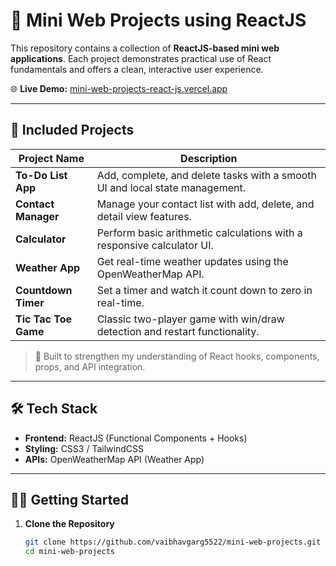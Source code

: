 # 🚀 Mini Web Projects using ReactJS

This repository contains a collection of **ReactJS-based mini web applications**. Each project demonstrates practical use of React fundamentals and offers a clean, interactive user experience.

🌐 **Live Demo:** [mini-web-projects-react-js.vercel.app](https://mini-web-projects-react-js.vercel.app)

---

## 📁 Included Projects

| Project Name         | Description |
|----------------------|-------------|
| **To-Do List App**   | Add, complete, and delete tasks with a smooth UI and local state management. |
| **Contact Manager**  | Manage your contact list with add, delete, and detail view features. |
| **Calculator**       | Perform basic arithmetic calculations with a responsive calculator UI. |
| **Weather App**      | Get real-time weather updates using the OpenWeatherMap API. |
| **Countdown Timer**  | Set a timer and watch it count down to zero in real-time. |
| **Tic Tac Toe Game** | Classic two-player game with win/draw detection and restart functionality. |

> 🧠 Built to strengthen my understanding of React hooks, components, props, and API integration.

---

## 🛠️ Tech Stack

- **Frontend:** ReactJS (Functional Components + Hooks)
- **Styling:** CSS3 / TailwindCSS
- **APIs:** OpenWeatherMap API (Weather App)

---

## 🧑‍💻 Getting Started

1. **Clone the Repository**
   ```bash
   git clone https://github.com/vaibhavgarg5522/mini-web-projects.git
   cd mini-web-projects
